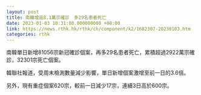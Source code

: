 ```yaml
---
layout: post
title: 南韓增逾8.1萬宗確診　多29名患者死亡
date: 2023-01-03 10:31:08.000000000 +08:00
link: https://news.rthk.hk/rthk/ch/component/k2/1682307-20230103.htm
categories: rthk
---
```


南韓單日新增81056宗新冠確診個案，再多29名患者死亡，累積超過2922萬宗確診，32301宗死亡個案。

韓聯社報道，受周末檢測數量減少影響，單日新增個案激增至前一日的3.6倍。

另外，現有重症個案620宗，較前一日減少17宗，連續3日高於600宗。
